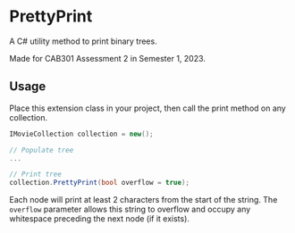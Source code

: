 # PrettyPrint

A C# utility method to print binary trees.

Made for CAB301 Assessment 2 in Semester 1, 2023.

## Usage

Place this extension class in your project, then call the print method on any collection.

```cs
IMovieCollection collection = new();

// Populate tree
...

// Print tree
collection.PrettyPrint(bool overflow = true);
```

Each node will print at least 2 characters from the start of the string.
The `overflow` parameter allows this string to overflow and occupy any whitespace
preceding the next node (if it exists).

